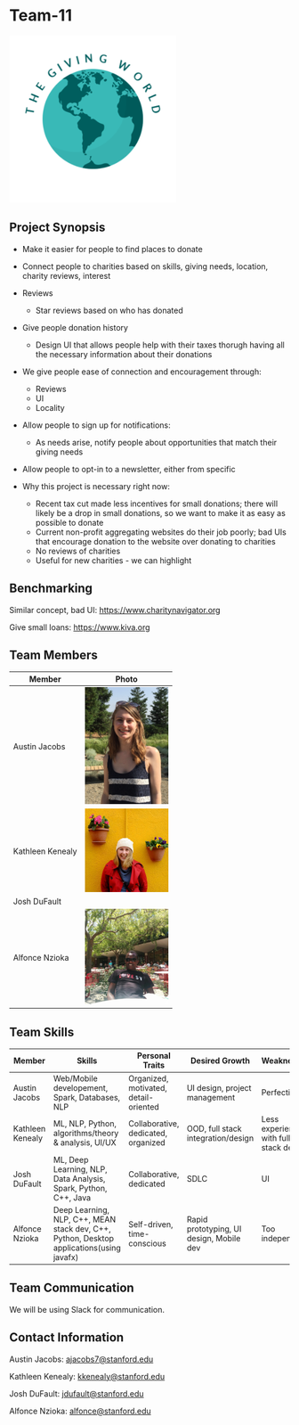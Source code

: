 # Team-11
<img src="./images/giving_world_logo.png" width="300">

## Project Synopsis 
 * Make it easier for people to find places to donate
 * Connect people to charities based on skills, giving needs, location, charity reviews, interest
 * Reviews
    * Star reviews based on who has donated
 * Give people donation history
    * Design UI that allows people help with their taxes thorugh having all the necessary information about their donations
 * We give people ease of connection and encouragement through:
    * Reviews
    * UI
    * Locality
  * Allow people to sign up for notifications:
    * As needs arise, notify people about opportunities that match their giving needs
  * Allow people to opt-in to a newsletter, either from specific 
    
    
 * Why this project is necessary right now:
   * Recent tax cut made less incentives for small donations; there will likely be a drop in small donations, so we want to make it as easy as possible to donate
   * Current non-profit aggregating websites do their job poorly; bad UIs that encourage donation to the website over donating to charities
   * No reviews of charities
   * Useful for new charities - we can highlight
   
   
## Benchmarking

Similar concept, bad UI: https://www.charitynavigator.org

Give small loans: https://www.kiva.org

## Team Members
| Member                | Photo                                         |
| --------------------- | --------------------------------------------- |
| Austin Jacobs         |  <img src="./images/austinjacobs.jpg" width="150"> |
| Kathleen Kenealy      |  <img src="./images/23275542_1472690689513643_4536135020035684231_o.jpg" width="150"> |
| Josh DuFault          |  |
| Alfonce Nzioka        |  <img src="./images/alfonce.jpg" width="150">|

<!--- <img src="./images/filename.jpg" width="150"> --->

## Team Skills
| Member                | Skills                        | Personal Traits  | Desired Growth | Weaknesses |
| --------------------- | ----------------------------- | ---------------- | -------------- | ---------- |
| Austin Jacobs    | Web/Mobile developement, Spark, Databases, NLP | Organized, motivated, detail-oriented | UI design, project management | Perfectionist |
| Kathleen Kenealy | ML, NLP, Python, algorithms/theory & analysis, UI/UX | Collaborative, dedicated, organized | OOD, full stack integration/design | Less experienced with full stack design |
| Josh DuFault | ML, Deep Learning, NLP, Data Analysis, Spark, Python, C++, Java | Collaborative, dedicated | SDLC | UI |
| Alfonce Nzioka |Deep Learning, NLP, C++, MEAN stack dev, C++, Python, Desktop applications(using javafx)|Self-driven, time-conscious| Rapid prototyping, UI design, Mobile dev|Too independent|

## Team Communication

We will be using Slack for communication.

## Contact Information

Austin Jacobs: ajacobs7@stanford.edu

Kathleen Kenealy: kkenealy@stanford.edu

Josh DuFault: jdufault@stanford.edu

Alfonce Nzioka: alfonce@stanford.edu
